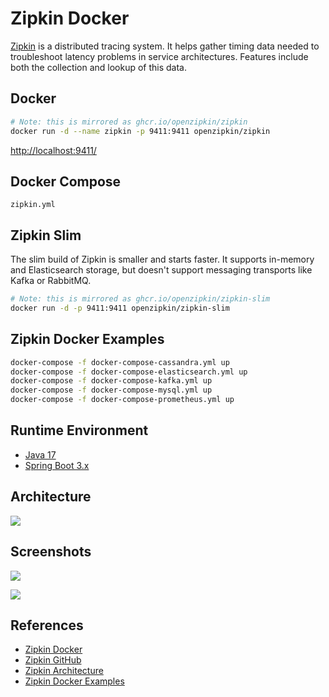 # Zipkin Docker

[Zipkin](https://zipkin.io/) is a distributed tracing system. It helps gather timing data needed to troubleshoot latency problems in service architectures. Features include both the collection and lookup of this data.

## Docker
```sh
# Note: this is mirrored as ghcr.io/openzipkin/zipkin
docker run -d --name zipkin -p 9411:9411 openzipkin/zipkin
```
[http://localhost:9411/](http://localhost:9411/)

## Docker Compose
`zipkin.yml`

## Zipkin Slim
The slim build of Zipkin is smaller and starts faster. It supports in-memory and Elasticsearch storage, but doesn't support messaging transports like Kafka or RabbitMQ.

```sh
# Note: this is mirrored as ghcr.io/openzipkin/zipkin-slim
docker run -d -p 9411:9411 openzipkin/zipkin-slim
```

## Zipkin Docker Examples
```sh
docker-compose -f docker-compose-cassandra.yml up
docker-compose -f docker-compose-elasticsearch.yml up
docker-compose -f docker-compose-kafka.yml up
docker-compose -f docker-compose-mysql.yml up
docker-compose -f docker-compose-prometheus.yml up
```

## Runtime Environment
- [Java 17](https://github.com/openjdk/jdk)
- [Spring Boot 3.x](https://spring.io/projects/spring-boot)

## Architecture
![](https://zipkin.io/public/img/architecture-1.png)

## Screenshots
![](https://zipkin.io/public/img/web-screenshot.png)

![](https://zipkin.io/public/img/dependency-graph.png)

## References
- [Zipkin Docker](https://hub.docker.com/r/openzipkin/zipkin)
- [Zipkin GitHub](https://github.com/openzipkin/zipkin)
- [Zipkin Architecture](https://zipkin.io/pages/architecture.html)
- [Zipkin Docker Examples](https://github.com/openzipkin/zipkin/tree/master/docker/examples)
